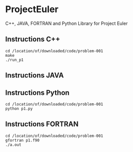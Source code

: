 # ProjectEuler
C++, JAVA, FORTRAN and Python Library for Project Euler  

## Instructions C++
```
cd /location/of/downloaded/code/problem-001
make
./run_p1
```
## Instructions JAVA

## Instructions Python
```
cd /location/of/downloaded/code/problem-001
python p1.py
```

## Instructions FORTRAN
```
cd /location/of/downloaded/code/problem-001
gfortran p1.f90
./a.out
```
